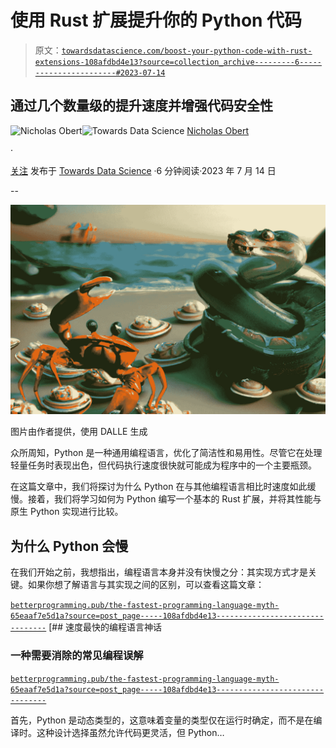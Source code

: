 # 使用 Rust 扩展提升你的 Python 代码

> 原文：[`towardsdatascience.com/boost-your-python-code-with-rust-extensions-108afdbd4e13?source=collection_archive---------6-----------------------#2023-07-14`](https://towardsdatascience.com/boost-your-python-code-with-rust-extensions-108afdbd4e13?source=collection_archive---------6-----------------------#2023-07-14)

## 通过几个数量级的提升速度并增强代码安全性

[](https://medium.com/@nic-obert?source=post_page-----108afdbd4e13--------------------------------)![Nicholas Obert](https://medium.com/@nic-obert?source=post_page-----108afdbd4e13--------------------------------)[](https://towardsdatascience.com/?source=post_page-----108afdbd4e13--------------------------------)![Towards Data Science](https://towardsdatascience.com/?source=post_page-----108afdbd4e13--------------------------------) [Nicholas Obert](https://medium.com/@nic-obert?source=post_page-----108afdbd4e13--------------------------------)

·

[关注](https://medium.com/m/signin?actionUrl=https%3A%2F%2Fmedium.com%2F_%2Fsubscribe%2Fuser%2Feeb884cbf705&operation=register&redirect=https%3A%2F%2Ftowardsdatascience.com%2Fboost-your-python-code-with-rust-extensions-108afdbd4e13&user=Nicholas+Obert&userId=eeb884cbf705&source=post_page-eeb884cbf705----108afdbd4e13---------------------post_header-----------) 发布于 [Towards Data Science](https://towardsdatascience.com/?source=post_page-----108afdbd4e13--------------------------------) ·6 分钟阅读·2023 年 7 月 14 日[](https://medium.com/m/signin?actionUrl=https%3A%2F%2Fmedium.com%2F_%2Fvote%2Ftowards-data-science%2F108afdbd4e13&operation=register&redirect=https%3A%2F%2Ftowardsdatascience.com%2Fboost-your-python-code-with-rust-extensions-108afdbd4e13&user=Nicholas+Obert&userId=eeb884cbf705&source=-----108afdbd4e13---------------------clap_footer-----------)

--

[](https://medium.com/m/signin?actionUrl=https%3A%2F%2Fmedium.com%2F_%2Fbookmark%2Fp%2F108afdbd4e13&operation=register&redirect=https%3A%2F%2Ftowardsdatascience.com%2Fboost-your-python-code-with-rust-extensions-108afdbd4e13&source=-----108afdbd4e13---------------------bookmark_footer-----------)![](img/ec001b47bea181b0429a89366a8512e8.png)

图片由作者提供，使用 DALLE 生成

众所周知，Python 是一种通用编程语言，优化了简洁性和易用性。尽管它在处理轻量任务时表现出色，但代码执行速度很快就可能成为程序中的一个主要瓶颈。

在这篇文章中，我们将探讨为什么 Python 在与其他编程语言相比时速度如此缓慢。接着，我们将学习如何为 Python 编写一个基本的 Rust 扩展，并将其性能与原生 Python 实现进行比较。

## 为什么 Python 会慢

在我们开始之前，我想指出，编程语言本身并没有快慢之分：其实现方式才是关键。如果你想了解语言与其实现之间的区别，可以查看这篇文章：

[`betterprogramming.pub/the-fastest-programming-language-myth-65eaaf7e5d1a?source=post_page-----108afdbd4e13--------------------------------`](https://betterprogramming.pub/the-fastest-programming-language-myth-65eaaf7e5d1a?source=post_page-----108afdbd4e13--------------------------------) [## 速度最快的编程语言神话

### 一种需要消除的常见编程误解

[`betterprogramming.pub/the-fastest-programming-language-myth-65eaaf7e5d1a?source=post_page-----108afdbd4e13--------------------------------`](https://betterprogramming.pub/the-fastest-programming-language-myth-65eaaf7e5d1a?source=post_page-----108afdbd4e13--------------------------------)

首先，Python 是动态类型的，这意味着变量的类型仅在运行时确定，而不是在编译时。这种设计选择虽然允许代码更灵活，但 Python…
